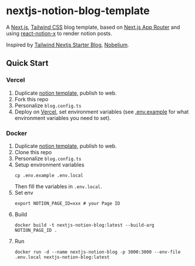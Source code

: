 # nextjs-notion-blog-template

A [Next.js](https://nextjs.org/), [Tailwind CSS](https://tailwindcss.com/) blog template, based on [Next.js App Router](https://nextjs.org/docs/app) and using [react-notion-x](https://github.com/NotionX/react-notion-x) to render notion posts.

Inspired by [Tailwind Nextjs Starter Blog](https://github.com/timlrx/tailwind-nextjs-starter-blog), [Nobelium](https://github.com/craigary/nobelium).

## Quick Start

### Vercel

1. Duplicate [notion template](https://notion.so/7c9b63b3dc8a4bf0a168a0fc81bff5a8), publish to web.
2. Fork this repo
3. Personalize `blog.config.ts`
4. Deploy on [Vercel](https://vercel.com), set environment variables (see [.env.example](https://github.com/m4nd4r1n/blog/blob/main/.env.example) for what environment variables you need to set).

### Docker

1. Duplicate [notion template](https://notion.so/7c9b63b3dc8a4bf0a168a0fc81bff5a8), publish to web.
2. Clone this repo
3. Personalize `blog.config.ts`
4. Setup environment variables
   ```
   cp .env.example .env.local
   ```
   Then fill the variables in `.env.local`.
5. Set env
   ```
   export NOTION_PAGE_ID=xxx # your Page ID
   ```
6. Build
   ```
   docker build -t nextjs-notion-blog:latest --build-arg NOTION_PAGE_ID .
   ```
7. Run
   ```
   docker run -d --name nextjs-notion-blog -p 3000:3000 --env-file .env.local nextjs-notion-blog:latest
   ```
